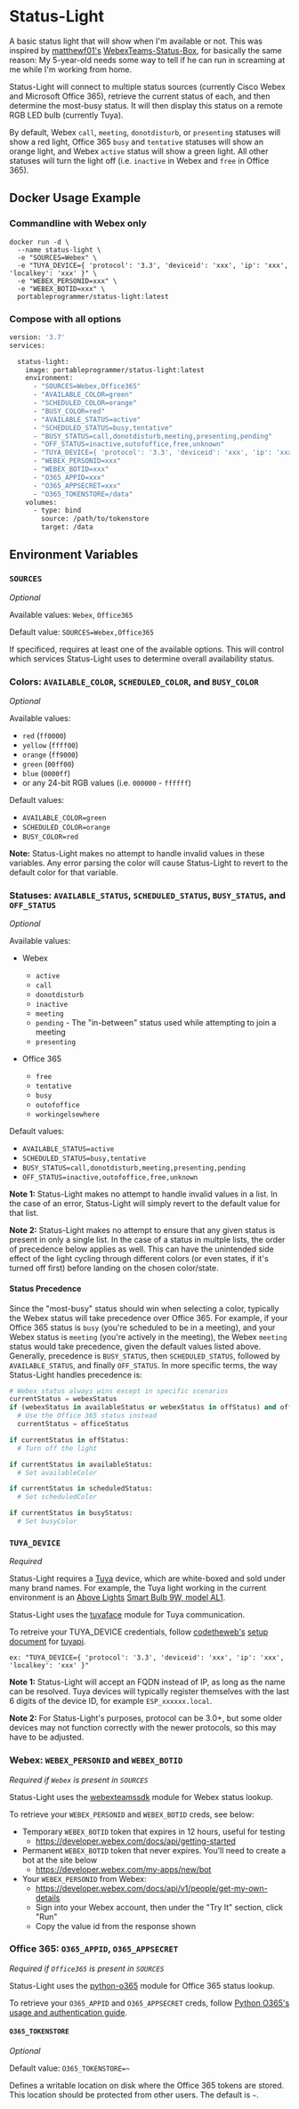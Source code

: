 # Status-Light
A basic status light that will show when I'm available or not. This was inspired by [matthewf01's](https://github.com/matthewf01) [WebexTeams-Status-Box](https://github.com/matthewf01/Webex-Teams-Status-Box), for basically the same reason: My 5-year-old needs some way to tell if he can run in screaming at me while I'm working from home.

Status-Light will connect to multiple status sources (currently Cisco Webex and Microsoft Office 365), retrieve the current status of each, and then determine the most-busy status. It will then display this status on a remote RGB LED bulb (currently Tuya).

By default, Webex `call`, `meeting`, `donotdisturb`, or `presenting` statuses will show a red light, Office 365 `busy` and `tentative` statuses will show an orange light, and Webex `active` status will show a green light. All other statuses will turn the light off (i.e. `inactive` in Webex and `free` in Office 365).

## Docker Usage Example
### Commandline with Webex only
``` shell
docker run -d \ 
  --name status-light \
  -e "SOURCES=Webex" \ 
  -e "TUYA_DEVICE={ 'protocol': '3.3', 'deviceid': 'xxx', 'ip': 'xxx', 'localkey': 'xxx' }" \ 
  -e "WEBEX_PERSONID=xxx" \ 
  -e "WEBEX_BOTID=xxx" \ 
  portableprogrammer/status-light:latest
```
### Compose with all options
``` dockerfile
version: '3.7'
services:

  status-light:
    image: portableprogrammer/status-light:latest
    environment:
      - "SOURCES=Webex,Office365"
      - "AVAILABLE_COLOR=green"
      - "SCHEDULED_COLOR=orange"
      - "BUSY_COLOR=red"
      - "AVAILABLE_STATUS=active"
      - "SCHEDULED_STATUS=busy,tentative"
      - "BUSY_STATUS=call,donotdisturb,meeting,presenting,pending"
      - "OFF_STATUS=inactive,outofoffice,free,unknown"
      - "TUYA_DEVICE={ 'protocol': '3.3', 'deviceid': 'xxx', 'ip': 'xxx', 'localkey': 'xxx' }"
      - "WEBEX_PERSONID=xxx"
      - "WEBEX_BOTID=xxx"
      - "O365_APPID=xxx"
      - "O365_APPSECRET=xxx"
      - "O365_TOKENSTORE=/data"
    volumes:
      - type: bind
        source: /path/to/tokenstore
        target: /data
```

## Environment Variables
### `SOURCES`
*Optional*

Available values: `Webex`, `Office365`

Default value: `SOURCES=Webex,Office365`

If specificed, requires at least one of the available options. This will control which services Status-Light uses to determine overall availability status.

### Colors: `AVAILABLE_COLOR`, `SCHEDULED_COLOR`, and `BUSY_COLOR`
*Optional*

Available values: 
* `red` (`ff0000`)
* `yellow` (`ffff00`)
* `orange` (`ff9000`)
* `green` (`00ff00`)
* `blue` (`0000ff`)
* or any 24-bit RGB values (i.e. `000000` - `ffffff`)

Default values:
* `AVAILABLE_COLOR=green`
* `SCHEDULED_COLOR=orange`
* `BUSY_COLOR=red`

**Note:** Status-Light makes no attempt to handle invalid values in these variables. Any error parsing the color will cause Status-Light to revert to the default color for that variable.

### Statuses: `AVAILABLE_STATUS`, `SCHEDULED_STATUS`, `BUSY_STATUS`, and `OFF_STATUS`
*Optional*

Available values: 
* Webex
  * `active`
  * `call`
  * `donotdisturb`
  * `inactive`
  * `meeting`
  * `pending` - The "in-between" status used while attempting to join a meeting
  * `presenting`

* Office 365
  * `free`
  * `tentative`
  * `busy`
  * `outofoffice`
  * `workingelsewhere`

Default values:
* `AVAILABLE_STATUS=active`
* `SCHEDULED_STATUS=busy,tentative`
* `BUSY_STATUS=call,donotdisturb,meeting,presenting,pending`
* `OFF_STATUS=inactive,outofoffice,free,unknown`

**Note 1:** Status-Light makes no attempt to handle invalid values in a list. In the case of an error, Status-Light will simply revert to the default value for that list.

**Note 2:** Status-Light makes no attempt to ensure that any given status is present in only a single list. In the case of a status in multple lists, the order of precedence below applies as well. This can have the unintended side effect of the light cycling through different colors (or even states, if it's turned off first) before landing on the chosen color/state.

#### Status Precedence
Since the "most-busy" status should win when selecting a color, typically the Webex status will take precedence over Office 365. For example, if your Office 365 status is `busy` (you're scheduled to be in a meeting), and your Webex status is `meeting` (you're actively in the meeting), the Webex `meeting` status would take precedence, given the default values listed above. Generally, precedence is `BUSY_STATUS`, then `SCHEDULED_STATUS`, followed by `AVAILABLE_STATUS`, and finally `OFF_STATUS`. In more specific terms, the way Status-Light handles precedence is:
``` python
# Webex status always wins except in specific scenarios
currentStatus = webexStatus
if (webexStatus in availableStatus or webexStatus in offStatus) and officeStatus not in offStatus:
  # Use the Office 365 status instead
  currentStatus = officeStatus

if currentStatus in offStatus: 
  # Turn off the light

if currentStatus in availableStatus:
  # Set availableColor

if currentStatus in scheduledStatus:
  # Set scheduledColor

if currentStatus in busyStatus: 
  # Set busyColor
```

### `TUYA_DEVICE`
*Required*

Status-Light requires a [Tuya](https://www.tuya.com/) device, which are white-boxed and sold under many brand names. For example, the Tuya light working in the current environment is an [Above Lights](http://alabovelights.com/) [Smart Bulb 9W, model AL1](http://alabovelights.com/pd.jsp?id=17).

Status-Light uses the [tuyaface](https://github.com/TradeFace/tuyaface/) module for Tuya communication.

To retreive your TUYA_DEVICE credentials, follow [codetheweb's](https://github.com/codetheweb) [setup document](https://github.com/codetheweb/tuyapi/blob/master/docs/SETUP.md) for [tuyapi](https://github.com/codetheweb/tuyapi).

    ex: "TUYA_DEVICE={ 'protocol': '3.3', 'deviceid': 'xxx', 'ip': 'xxx', 'localkey': 'xxx' }"

**Note 1:** Status-Light will accept an FQDN instead of IP, as long as the name can be resolved. Tuya devices will typically register themselves with the last 6 digits of the device ID, for example `ESP_xxxxxx.local`.

**Note 2:** For Status-Light's purposes, protocol can be 3.0+, but some older devices may not function correctly with the newer protocols, so this may have to be adjusted.

### Webex: `WEBEX_PERSONID` and `WEBEX_BOTID`
*Required if `Webex` is present in `SOURCES`*

Status-Light uses the [webexteamssdk](https://github.com/CiscoDevNet/webexteamssdk/) module for Webex status lookup.

To retrieve your `WEBEX_PERSONID` and `WEBEX_BOTID` creds, see below:
* Temporary `WEBEX_BOTID` token that expires in 12 hours, useful for testing
  * https://developer.webex.com/docs/api/getting-started
* Permanent `WEBEX_BOTID` token that never expires. You'll need to create a bot at the site below
  * https://developer.webex.com/my-apps/new/bot
* Your `WEBEX_PERSONID` from Webex:
  * https://developer.webex.com/docs/api/v1/people/get-my-own-details
  * Sign into your Webex account, then under the "Try It" section, click "Run"
  * Copy the value id from the response shown

### Office 365: `O365_APPID`, `O365_APPSECRET`
*Required if `Office365` is present in `SOURCES`*

Status-Light uses the [python-o365](https://github.com/O365/python-o365/) module for Office 365 status lookup.

To retrieve your `O365_APPID` and `O365_APPSECRET` creds, follow [Python O365's](https://github.com/O365) [usage and authentication guide](https://github.com/O365/python-o365#usage).

#### `O365_TOKENSTORE`
*Optional*

Default value: `O365_TOKENSTORE=~`

Defines a writable location on disk where the Office 365 tokens are stored. This location should be protected from other users. The default is `~`.
